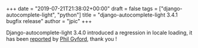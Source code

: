 +++
date = "2019-07-21T21:38:02+00:00"
draft = false
tags = ["django-autocomplete-light", "python"]
title = "django-autocomplete-light 3.4.1 bugfix release"
author = "jpic"
+++

Django-autocomplete-light 3.4.0 introduced a regression in locale loading, it has been [reported](https://github.com/yourlabs/django-autocomplete-light/issues/1108) by [Phil Gyford](https://www.gyford.com/), thank you !
